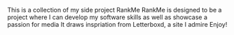 This is a collection of my side project RankMe
RankMe is designed to be a project where I can develop my software skills as well as showcase a passion for media
It draws inspriation from Letterboxd, a site I admire
Enjoy!
